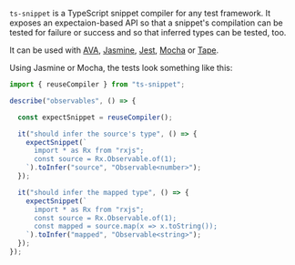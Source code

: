 `ts-snippet` is a TypeScript snippet compiler for any test framework. It exposes an expectaion-based API so that a snippet's compilation can be tested for failure or success and so that inferred types can be tested, too.

It can be used with [AVA](https://github.com/avajs/ava), [Jasmine](https://github.com/jasmine/jasmine), [Jest](https://facebook.github.io/jest/), [Mocha](https://github.com/mochajs/mocha) or [Tape](https://github.com/substack/tape).

Using Jasmine or Mocha, the tests look something like this:

```ts
import { reuseCompiler } from "ts-snippet";

describe("observables", () => {

  const expectSnippet = reuseCompiler();

  it("should infer the source's type", () => {
    expectSnippet(`
      import * as Rx from "rxjs";
      const source = Rx.Observable.of(1);
    `).toInfer("source", "Observable<number>");
  });

  it("should infer the mapped type", () => {
    expectSnippet(`
      import * as Rx from "rxjs";
      const source = Rx.Observable.of(1);
      const mapped = source.map(x => x.toString());
    `).toInfer("mapped", "Observable<string>");
  });
});
```

<script>
    (function(i,s,o,g,r,a,m){i['GoogleAnalyticsObject']=r;i[r]=i[r]||function(){
    (i[r].q=i[r].q||[]).push(arguments)},i[r].l=1*new Date();a=s.createElement(o),
    m=s.getElementsByTagName(o)[0];a.async=1;a.src=g;m.parentNode.insertBefore(a,m)
    })(window,document,'script','https://www.google-analytics.com/analytics.js','ga');
    ga('create', 'UA-103034213-2', 'auto');
    ga('send', 'pageview');
</script>